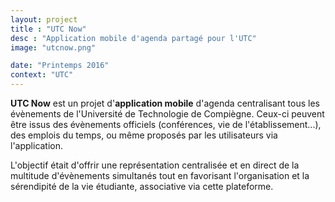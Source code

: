 ```yaml
---
layout: project
title : "UTC Now"
desc : "Application mobile d'agenda partagé pour l'UTC"
image: "utcnow.png"

date: "Printemps 2016"
context: "UTC"
---
```

**UTC Now** est un projet d'**application mobile** d'agenda centralisant 
tous les évènements de l'Université de Technologie de Compiègne.
Ceux-ci peuvent être issus des évènements officiels (conférences, 
vie de l'établissement...), des emplois du temps, ou même proposés par les
utilisateurs via l'application.

L'objectif était d'offrir une représentation centralisée et en direct de la multitude 
d'évènements simultanés tout en favorisant l'organisation et la sérendipité 
de la vie étudiante, associative via cette plateforme.



